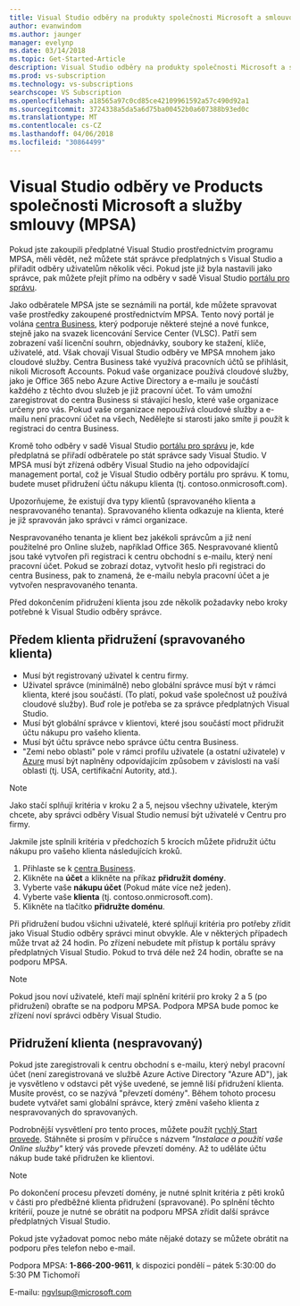 ```yaml
---
title: Visual Studio odběry na produkty společnosti Microsoft a smlouvou o poskytování služeb (MPSA) | Microsoft Docs
author: evanwindom
ms.author: jaunger
manager: evelynp
ms.date: 03/14/2018
ms.topic: Get-Started-Article
description: Visual Studio odběry na produkty společnosti Microsoft a smlouvou o poskytování služeb (MPSA)
ms.prod: vs-subscription
ms.technology: vs-subscriptions
searchscope: VS Subscription
ms.openlocfilehash: a18565a97c0cd85ce42109961592a57c490d92a1
ms.sourcegitcommit: 3724338a5da5a6d75ba00452b0a607388b93ed0c
ms.translationtype: MT
ms.contentlocale: cs-CZ
ms.lasthandoff: 04/06/2018
ms.locfileid: "30864499"
---
```

# <a name="visual-studio-subscriptions-in-a-microsoft-products-and-services-agreement-mpsa"></a>Visual Studio odběry ve Products společnosti Microsoft a služby smlouvy (MPSA)

Pokud jste zakoupili předplatné Visual Studio prostřednictvím programu MPSA, měli vědět, než můžete stát správce předplatných s Visual Studio a přiřadit odběry uživatelům několik věci. Pokud jste již byla nastavili jako správce, pak můžete přejít přímo na odběry v sadě Visual Studio [portálu pro správu](https://manage.visualstudio.com/). 

Jako odběratele MPSA jste se seznámili na portál, kde můžete spravovat vaše prostředky zakoupené prostřednictvím MPSA. Tento nový portál je volána [centra Business](https://businessaccount.microsoft.com/), který podporuje některé stejné a nové funkce, stejně jako na svazek licencování Service Center (VLSC). Patří sem zobrazení vaší licenční souhrn, objednávky, soubory ke stažení, klíče, uživatelé, atd. Však chovají Visual Studio odběry ve MPSA mnohem jako cloudové služby. Centra Business také využívá pracovních účtů se přihlásit, nikoli Microsoft Accounts. Pokud vaše organizace používá cloudové služby, jako je Office 365 nebo Azure Active Directory a e-mailu je součástí každého z těchto dvou služeb je již pracovní účet. To vám umožní zaregistrovat do centra Business si stávající heslo, které vaše organizace určeny pro vás. Pokud vaše organizace nepoužívá cloudové služby a e-mailu není pracovní účet na všech, Nedělejte si starosti jako smíte ji použít k registraci do centra Business.

Kromě toho odběry v sadě Visual Studio [portálu pro správu](https://manage.visualstudio.com/) je, kde předplatná se přiřadí odběratele po stát správce sady Visual Studio. V MPSA musí být zřízená odběry Visual Studio na jeho odpovídající management portal, což je Visual Studio odběry portálu pro správu. K tomu, budete muset přidružení účtu nákupu klienta (tj. contoso.onmicrosoft.com). 

Upozorňujeme, že existují dva typy klientů (spravovaného klienta a nespravovaného tenanta). Spravovaného klienta odkazuje na klienta, které je již spravován jako správci v rámci organizace. 

Nespravovaného tenanta je klient bez jakékoli správcům a již není použitelné pro Online služeb, například Office 365. Nespravované klientů jsou také vytvořen při registraci k centru obchodní s e-mailu, který není pracovní účet. Pokud se zobrazí dotaz, vytvořit heslo při registraci do centra Business, pak to znamená, že e-mailu nebyla pracovní účet a je vytvořen nespravovaného tenanta.

Před dokončením přidružení klienta jsou zde několik požadavky nebo kroky potřebné k Visual Studio odběry správce.

## <a name="pre-tenant-association-managed-tenant"></a>Předem klienta přidružení (spravovaného klienta)
-   Musí být registrovaný uživatel k centru firmy.
-   Uživatel správce (minimálně) nebo globální správce musí být v rámci klienta, které jsou součástí. (To platí, pokud vaše společnost už používá cloudové služby). Buď role je potřeba se za správce předplatných Visual Studio.
-   Musí být globální správce v klientovi, které jsou součástí moct přidružit účtu nákupu pro vašeho klienta.
-   Musí být účtu správce nebo správce účtu centra Business.
-   "Zemi nebo oblasti" pole v rámci profilu uživatele (a ostatní uživatele) v [Azure](https://portal.azure.com/) musí být naplněny odpovídajícím způsobem v závislosti na vaší oblasti (tj. USA, certifikační Autority, atd.). 

> [!NOTE]
> Jako stačí splňují kritéria v kroku 2 a 5, nejsou všechny uživatele, kterým chcete, aby správci odběry Visual Studio nemusí být uživatelé v Centru pro firmy.

Jakmile jste splnili kritéria v předchozích 5 krocích můžete přidružit účtu nákupu pro vašeho klienta následujících kroků.
1.  Přihlaste se k [centra Business](https://businessaccount.microsoft.com/).
2.  Klikněte na **účet** a klikněte na příkaz **přidružit domény**.
3.  Vyberte vaše **nákupu účet** (Pokud máte více než jeden).
4.  Vyberte vaše **klienta** (tj. contoso.onmicrosoft.com).
5.  Klikněte na tlačítko **přidružte doménu**.

Při přidružení budou všichni uživatelé, které splňují kritéria pro potřeby zřídit jako Visual Studio odběry správci minut obvykle. Ale v některých případech může trvat až 24 hodin. Po zřízení nebudete mít přístup k portálu správy předplatných Visual Studio. Pokud to trvá déle než 24 hodin, obraťte se na podporu MPSA.

> [!NOTE]
> Pokud jsou noví uživatelé, kteří mají splnění kritérií pro kroky 2 a 5 (po přidružení) obraťte se na podporu MPSA. Podpora MPSA bude pomoc ke zřízení noví správci odběry Visual Studio.

## <a name="tenant-association-unmanaged"></a>Přidružení klienta (nespravovaný)

Pokud jste zaregistrovali k centru obchodní s e-mailu, který nebyl pracovní účet (není zaregistrovaná ve službě Azure Active Directory "Azure AD"), jak je vysvětleno v odstavci pět výše uvedené, se jemně liší přidružení klienta. Musíte provést, co se nazývá "převzetí domény". Během tohoto procesu budete vytvářet sami globální správce, který změní vašeho klienta z nespravovaných do spravovaných.

Podrobnější vysvětlení pro tento proces, můžete použít [rychlý Start provede](https://www.microsoft.com/en-us/Licensing/existing-customer/business-center-training-and-resources.aspx). Stáhněte si prosím v příručce s názvem *"Instalace a použití vaše Online služby"* který vás provede převzetí domény. Až to uděláte účtu nákup bude také přidružen ke klientovi.

> [!NOTE]
> Po dokončení procesu převzetí domény, je nutné splnit kritéria z pěti kroků v části pro předběžné klienta přidružení (spravované). Po splnění těchto kritérií, pouze je nutné se obrátit na podporu MPSA zřídit další správce předplatných Visual Studio.

Pokud jste vyžadovat pomoc nebo máte nějaké dotazy se můžete obrátit na podporu přes telefon nebo e-mail.

Podpora MPSA: **1-866-200-9611**, k dispozici pondělí – pátek 5:30:00 do 5:30 PM Tichomoří

E-mailu: ngvlsup@microsoft.com
